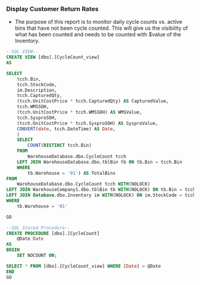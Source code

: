 ### Display Customer Return Rates
- The purpose of this report is to monitor daily cycle counts vs. active bins that have not been cycle counted. This will give us the visibility of what has been counted and needs to be counted with $value of the Inventory.

```sql
--SQL VIEW--
CREATE VIEW [dbo].[CycleCount_view]
AS 

SELECT
	tcch.Bin,
	tcch.StockCode,
	im.Description,
	tcch.CapturedQty,
	(tcch.UnitCostPrice * tcch.CapturedQty) AS CapturedValue,
	tcch.WMSSOH,
	(tcch.UnitCostPrice * tcch.WMSSOH) AS WMSValue,
	tcch.SysproSOH,
	(tcch.UnitCostPrice * tcch.SysproSOH) AS SysproValue,
	CONVERT(date, tcch.DateTime) AS Date,
	(
	SELECT
		COUNT(DISTINCT tcch.Bin)
	FROM
		WarehouseDatabase.dbo.CycleCount tcch
	LEFT JOIN WarehouseDatabase.dbo.tblBin tb ON tb.Bin = tcch.Bin
	WHERE
		tb.Warehouse = '01') AS TotalBins
FROM
	WarehouseDatabase.dbo.CycleCount tcch WITH(NOLOCK)
LEFT JOIN WarehouseCompany1.dbo.tblBin tb WITH(NOLOCK) ON tb.Bin = tcch.Bin
LEFT JOIN Database.dbo.Inventory im WITH(NOLOCK) ON im.StockCode = tcch.StockCode
WHERE
	tb.Warehouse = '01'

GO

--SQL Stored Procedure--
CREATE PROCEDURE [dbo].[CycleCount] 
	@Date Date
AS
BEGIN
	SET NOCOUNT ON;

SELECT * FROM [dbo].[CycleCount_view] WHERE [Date] = @Date
END
GO
